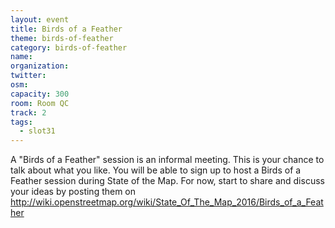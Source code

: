 ```yaml
---
layout: event
title: Birds of a Feather
theme: birds-of-feather
category: birds-of-feather
name: 
organization: 
twitter:
osm:
capacity: 300
room: Room QC
track: 2
tags:
  - slot31
---
```

A "Birds of a Feather" session is an informal meeting. This is your chance to talk about what you like. You will be able to sign up to host a Birds of a Feather session during State of the Map. For now, start to share and discuss your ideas by posting them on http://wiki.openstreetmap.org/wiki/State_Of_The_Map_2016/Birds_of_a_Feather
